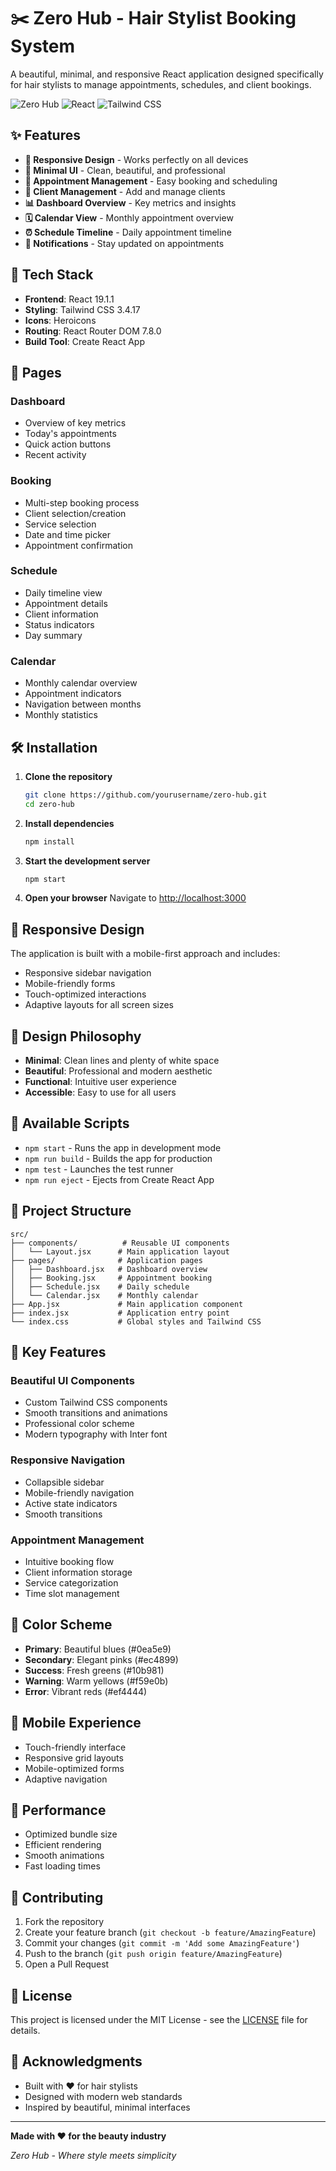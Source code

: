 # ✂️ Zero Hub - Hair Stylist Booking System

A beautiful, minimal, and responsive React application designed specifically for hair stylists to manage appointments, schedules, and client bookings.

![Zero Hub](https://img.shields.io/badge/Zero%20Hub-Hair%20Stylist%20App-blue?style=for-the-badge&logo=react)
![React](https://img.shields.io/badge/React-19.1.1-blue?style=for-the-badge&logo=react)
![Tailwind CSS](https://img.shields.io/badge/Tailwind%20CSS-3.4.17-38B2AC?style=for-the-badge&logo=tailwind-css)

## ✨ Features

- **📱 Responsive Design** - Works perfectly on all devices
- **🎨 Minimal UI** - Clean, beautiful, and professional
- **📅 Appointment Management** - Easy booking and scheduling
- **👥 Client Management** - Add and manage clients
- **📊 Dashboard Overview** - Key metrics and insights
- **🗓️ Calendar View** - Monthly appointment overview
- **⏰ Schedule Timeline** - Daily appointment timeline
- **🔔 Notifications** - Stay updated on appointments

## 🚀 Tech Stack

- **Frontend**: React 19.1.1
- **Styling**: Tailwind CSS 3.4.17
- **Icons**: Heroicons
- **Routing**: React Router DOM 7.8.0
- **Build Tool**: Create React App

## 🎯 Pages

### Dashboard

- Overview of key metrics
- Today's appointments
- Quick action buttons
- Recent activity

### Booking

- Multi-step booking process
- Client selection/creation
- Service selection
- Date and time picker
- Appointment confirmation

### Schedule

- Daily timeline view
- Appointment details
- Client information
- Status indicators
- Day summary

### Calendar

- Monthly calendar overview
- Appointment indicators
- Navigation between months
- Monthly statistics

## 🛠️ Installation

1. **Clone the repository**

   ```bash
   git clone https://github.com/yourusername/zero-hub.git
   cd zero-hub
   ```

2. **Install dependencies**

   ```bash
   npm install
   ```

3. **Start the development server**

   ```bash
   npm start
   ```

4. **Open your browser**
   Navigate to [http://localhost:3000](http://localhost:3000)

## 📱 Responsive Design

The application is built with a mobile-first approach and includes:

- Responsive sidebar navigation
- Mobile-friendly forms
- Touch-optimized interactions
- Adaptive layouts for all screen sizes

## 🎨 Design Philosophy

- **Minimal**: Clean lines and plenty of white space
- **Beautiful**: Professional and modern aesthetic
- **Functional**: Intuitive user experience
- **Accessible**: Easy to use for all users

## 🔧 Available Scripts

- `npm start` - Runs the app in development mode
- `npm run build` - Builds the app for production
- `npm test` - Launches the test runner
- `npm run eject` - Ejects from Create React App

## 📁 Project Structure

```
src/
├── components/          # Reusable UI components
│   └── Layout.jsx      # Main application layout
├── pages/              # Application pages
│   ├── Dashboard.jsx   # Dashboard overview
│   ├── Booking.jsx     # Appointment booking
│   ├── Schedule.jsx    # Daily schedule
│   └── Calendar.jsx    # Monthly calendar
├── App.jsx             # Main application component
├── index.jsx           # Application entry point
└── index.css           # Global styles and Tailwind CSS
```

## 🌟 Key Features

### Beautiful UI Components

- Custom Tailwind CSS components
- Smooth transitions and animations
- Professional color scheme
- Modern typography with Inter font

### Responsive Navigation

- Collapsible sidebar
- Mobile-friendly navigation
- Active state indicators
- Smooth transitions

### Appointment Management

- Intuitive booking flow
- Client information storage
- Service categorization
- Time slot management

## 🎨 Color Scheme

- **Primary**: Beautiful blues (#0ea5e9)
- **Secondary**: Elegant pinks (#ec4899)
- **Success**: Fresh greens (#10b981)
- **Warning**: Warm yellows (#f59e0b)
- **Error**: Vibrant reds (#ef4444)

## 📱 Mobile Experience

- Touch-friendly interface
- Responsive grid layouts
- Mobile-optimized forms
- Adaptive navigation

## 🚀 Performance

- Optimized bundle size
- Efficient rendering
- Smooth animations
- Fast loading times

## 🤝 Contributing

1. Fork the repository
2. Create your feature branch (`git checkout -b feature/AmazingFeature`)
3. Commit your changes (`git commit -m 'Add some AmazingFeature'`)
4. Push to the branch (`git push origin feature/AmazingFeature`)
5. Open a Pull Request

## 📄 License

This project is licensed under the MIT License - see the [LICENSE](LICENSE) file for details.

## 🙏 Acknowledgments

- Built with ❤️ for hair stylists
- Designed with modern web standards
- Inspired by beautiful, minimal interfaces

---

**Made with ❤️ for the beauty industry**

_Zero Hub - Where style meets simplicity_
